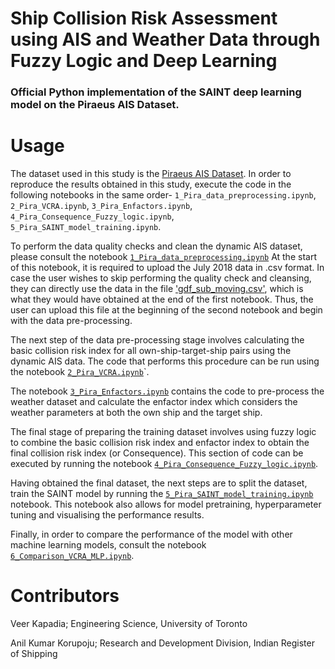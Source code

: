 # Ship Collision Risk Assessment using AIS and Weather Data through Fuzzy Logic and Deep Learning

### Official Python implementation of the SAINT deep learning model on the Piraeus AIS Dataset.

# Usage
The dataset used in this study is the [Piraeus AIS Dataset](https://zenodo.org/records/6323416). In order to reproduce the results obtained in this study, execute the code in the following notebooks in the same order- ```1_Pira_data_preprocessing.ipynb```, ```2_Pira_VCRA.ipynb```, ```3_Pira_Enfactors.ipynb```, ```4_Pira_Consequence_Fuzzy_logic.ipynb```, ```5_Pira_SAINT_model_training.ipynb```.


To perform the data quality checks and clean the dynamic AIS dataset, please consult the notebook [`1_Pira_data_preprocessing.ipynb`](./1_Pira_data_preprocessing.ipynb) At the start of this notebook, it is required to upload the July 2018 data in .csv format. In case the user wishes to skip performing the quality check and cleansing, they can directly use the data in the file ['gdf_sub_moving.csv'](./Data/gdf_sub_moving.zip), which is what they would have obtained at the end of the first notebook. Thus, the user can upload this file at the beginning of the second notebook and begin with the data pre-processing.

The next step of the data pre-processing stage involves calculating the basic collision risk index for all own-ship-target-ship pairs using the dynamic AIS data. The code that performs this procedure can be run using the notebook [`2_Pira_VCRA.ipynb`](./2_Pira_VCRA.ipynb)`. 

The notebook [`3_Pira_Enfactors.ipynb`](./3_Pira_Enfactors.ipynb) contains the code to pre-process the weather dataset and calculate the enfactor index which considers the weather parameters at both the own ship and the target ship.

The final stage of preparing the training dataset involves using fuzzy logic to combine the basic collision risk index and enfactor index to obtain the final collision risk index (or Consequence). This section of code can be executed by running the notebook [`4_Pira_Consequence_Fuzzy_logic.ipynb`](./4_Pira_Consequence_Fuzzy_logic.ipynb).

Having obtained the final dataset, the next steps are to split the dataset, train the SAINT model by running the [`5_Pira_SAINT_model_training.ipynb`](./5_Pira_SAINT_model_training.ipynb) notebook. This notebook also allows for model pretraining, hyperparameter tuning and visualising the performance results.

Finally, in order to compare the performance of the model with other machine learning models, consult the notebook [`6_Comparison_VCRA_MLP.ipynb`](./6_Comparison_VCRA_MLP.ipynb).

# Contributors
Veer Kapadia; Engineering Science, University of Toronto

Anil Kumar Korupoju; Research and Development Division, Indian Register of Shipping
